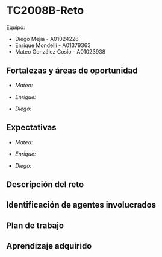 # TC2008B-Reto

Equipo:
- Diego Mejía - A01024228
- Enrique Mondelli - A01379363
- Mateo González Cosío - A01023938

## Fortalezas y áreas de oportunidad
- *Mateo:*  

- *Enrique:*

- *Diego:*

## Expectativas
- *Mateo:* 

- *Enrique:*

- *Diego:*

## Descripción del reto

## Identificación de agentes involucrados

## Plan de trabajo

## Aprendizaje adquirido
